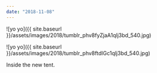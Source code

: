 ```yaml
---
date: "2018-11-08"
---
```


![yo yo]({{ site.baseurl }}/assets/images/2018/tumblr_phv8fyZjaA1qlj3bd_540.jpg)

![yo yo]({{ site.baseurl }}/assets/images/2018/tumblr_phv8ftdIGc1qlj3bd_540.jpg)

Inside the new tent.
